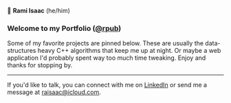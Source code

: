 🤖 **Rami Isaac** (he/him)

### Welcome to my Portfolio ([@rpub](https://www.github.com/rpub))

Some of my favorite projects are pinned below. These are usually the data-structures heavy C++ algorithms that keep me up at night. Or maybe a web application I'd probably spent way too much time tweaking. Enjoy and thanks for stopping by. 

---

If you'd like to talk, you can connect with me on [LinkedIn](http://linkedin.com/in/raisaac/) or send me a message at [raisaac@icloud.com](raisaac@icloud.com).
